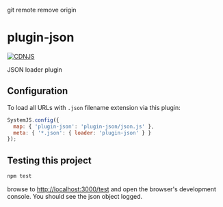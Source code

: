 git remote remove origin

plugin-json
===========

[![CDNJS](https://img.shields.io/cdnjs/v/systemjs-plugin-json.svg)](https://cdnjs.com/libraries/systemjs-plugin-json)

JSON loader plugin



Configuration
-------------

To load all URLs with `.json` filename extension via this plugin:

```javascript
SystemJS.config({
  map: { 'plugin-json': 'plugin-json/json.js' },
  meta: { '*.json': { loader: 'plugin-json' } }
});
```




Testing this project
--------------------

```sh
npm test
```

browse to <http://localhost:3000/test> and open the browser's development console.
You should see the json object logged.
